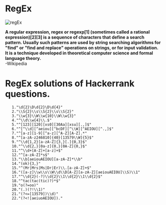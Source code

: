 # RegEx
  
  ![regEx](https://user-images.githubusercontent.com/45934056/73858292-378cac80-4849-11ea-9e45-ee7b8ec17abf.png)
  
  <b>A regular expression, regex or regexp[1] (sometimes called a rational expression)[2][3] is a sequence of characters that define a search pattern. Usually such patterns are used by string searching algorithms for "find" or "find and replace" operations on strings, or for input validation. It is a technique developed in theoretical computer science and formal language theory. </br>  </b>
  -Wikipedia
  
  # RegEx solutions of Hackerrank questions.
  
       1."\d{2}\D\d{2}\D\d{4}"
       2."\\S{2}\\s\\S{2}\\s\\S{2}"   
       3."\\w{3}\\W\\w{10}\\W\\w{3}"
       4."^\\d\\w{4}\\.$"
       5."^[123][120][xs0][30Aa][xsu][.,]$"    
       6."^[^\\d][^aeiou][^bcDF][^\\W][^AEIOU][^.,]$"
       7."^[a-z][1-9][^a-z][^A-Z][A-Z].*"
       8."^[a-zA-z246810]{40}[13579\\W]{5}$" 
       9."^\\d{1,2}[a-zA-Z]{3,}[.]{0,3}$"
       10."^\\d{2,}[0a-z]{0,}[0A-Z]{0,}$"
       11."^\\d+[A-Z]+[a-z]+$"
       12."^[a-zA-Z]*s$"
       13."\\b[aeiouAEIOU][a-zA-Z]*\\b"
       14."(ok){3,}"
       15."^(Mr|Mrs|Ms|Dr|Er)\\.[a-zA-Z]+$"
       16."([a-z]\\w\\s\\W\\d\\D[A-Z][a-zA-Z][aeiouAEIOU]\\S)\\1"
       17."^\\d{2}(-?)\\d{2}\\1\\d{2}\\1\\d{2}$"
       18."^tac(tac(tic)?)*$"
       19."o(?=oo)"
       20."(.)(?!\\1)"
       21."(?<=[13579])\\d)"
       22."(?<![aeiuoAEIOU])."


